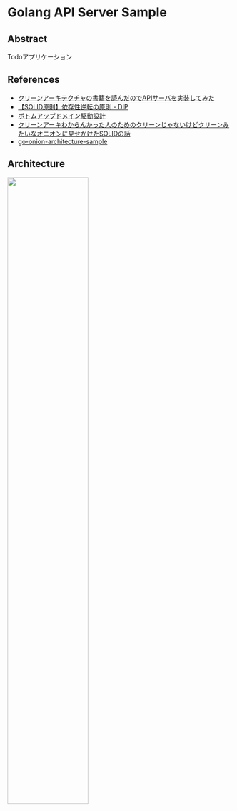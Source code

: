 # Golang API Server Sample

## Abstract

Todoアプリケーション

## References

- [クリーンアーキテクチャの書籍を読んだのでAPIサーバを実装してみた](https://qiita.com/yoshinori_hisakawa/items/f934178d4bd476c8da32)
- [【SOLID原則】依存性逆転の原則 - DIP](https://zenn.dev/chida/articles/e46a66cd9d89d1)
- [ボトムアップドメイン駆動設計](https://nrslib.com/bottomup-ddd/)
- [クリーンアーキわからんかった人のためのクリーンじゃないけどクリーンみたいなオニオンに見せかけたSOLIDの話](https://zenn.dev/streamwest1629/articles/no-clean_like-clean_its-onion-solid)
- [go-onion-architecture-sample](https://github.com/nanamen/go-onion-architecture-sample)

## Architecture

<img src="https://user-images.githubusercontent.com/57553474/179379482-571b0913-3b1e-4908-b6a5-71e0444f38ed.jpg" width="60%" />
